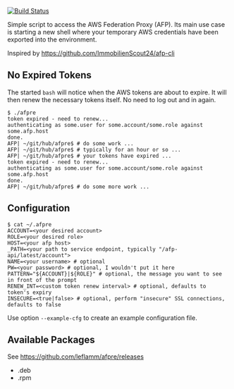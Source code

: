 [![Build Status](https://travis-ci.org/leflamm/afpre.svg?branch=master)](https://travis-ci.org/leflamm/afpre)

Simple script to access the AWS Federation Proxy (AFP). Its main use case is starting a new shell where your temporary AWS credentials have been exported into the environment.

Inspired by https://github.com/ImmobilienScout24/afp-cli

## No Expired Tokens
The started `bash` will notice when the AWS tokens are about to expire. It will then renew the necessary tokens itself. No need to log out and in again.

```
$ ./afpre 
token expired - need to renew...
authenticating as some.user for some.account/some.role against some.afp.host
done.
AFP| ~/git/hub/afpre$ # do some work ...
AFP| ~/git/hub/afpre$ # typically for an hour or so ...
AFP| ~/git/hub/afpre$ # your tokens have expired ...
token expired - need to renew...
authenticating as some.user for some.account/some.role against some.afp.host
done.
AFP| ~/git/hub/afpre$ # do some more work ...
```

## Configuration

```
$ cat ~/.afpre 
ACCOUNT=<your desired account>
ROLE=<your desired role>
HOST=<your afp host>
_PATH=<your path to service endpoint, typically "/afp-api/latest/account">
NAME=<your username> # optional
PW=<your password> # optional, I wouldn't put it here
PATTERN="${ACCOUNT}|${ROLE}" # optional, the message you want to see in front of the prompt
RENEW_INT=<custom token renew interval> # optional, defaults to token's expiry
INSECURE=<true|false> # optional, perform "insecure" SSL connections, defaults to false
```

Use option `--example-cfg` to create an example configuration file.

## Available Packages

See https://github.com/leflamm/afpre/releases

- .deb
- .rpm

